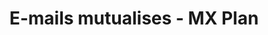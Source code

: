 ---
title: E-mails mutualises - MX Plan
slug: emails
excertp: Tout sur les produits emails et messagerie
sections: Premiers pas, Fonctionnalités e-mail, Configuration sur smartphone, Configuration sur ordinateur, Configuration sur une interface en ligne
---